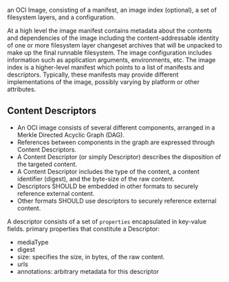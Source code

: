 an OCI Image, consisting of a manifest, an image index (optional), a set of filesystem layers, and a configuration.

At a high level the image manifest contains metadata about the contents and dependencies of the image including the content-addressable identity of one or more filesystem layer changeset archives that will be unpacked to make up the final runnable filesystem.
The image configuration includes information such as application arguments, environments, etc.
The image index is a higher-level manifest which points to a list of manifests and descriptors. Typically, these manifests may provide different implementations of the image, possibly varying by platform or other attributes.

## Content Descriptors
- An OCI image consists of several different components, arranged in a Merkle Directed Acyclic Graph (DAG).
- References between components in the graph are expressed through Content Descriptors.
- A Content Descriptor (or simply Descriptor) describes the disposition of the targeted content.
- A Content Descriptor includes the type of the content, a content identifier (digest), and the byte-size of the raw content.
- Descriptors SHOULD be embedded in other formats to securely reference external content.
- Other formats SHOULD use descriptors to securely reference external content.

A descriptor consists of a set of `properties` encapsulated in key-value fields. primary properties that constitute a Descriptor:
- mediaType
- digest
- size: specifies the size, in bytes, of the raw content.
- urls
- annotations: arbitrary metadata for this descriptor
